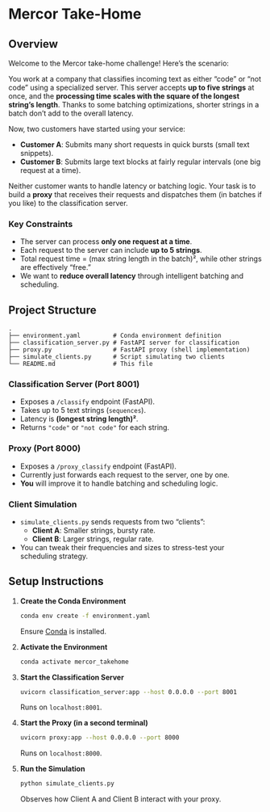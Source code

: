 # Mercor Take-Home

## Overview

Welcome to the Mercor take-home challenge! Here’s the scenario:

You work at a company that classifies incoming text as either “code” or “not code” using a specialized server. This server accepts **up to five strings** at once, and the **processing time scales with the square of the longest string’s length**. Thanks to some batching optimizations, shorter strings in a batch don’t add to the overall latency.

Now, two customers have started using your service:

- **Customer A**: Submits many short requests in quick bursts (small text snippets).
- **Customer B**: Submits large text blocks at fairly regular intervals (one big request at a time).  

Neither customer wants to handle latency or batching logic. Your task is to build a **proxy** that receives their requests and dispatches them (in batches if you like) to the classification server.

### Key Constraints

- The server can process **only one request at a time**.
- Each request to the server can include **up to 5 strings**.
- Total request time = (max string length in the batch)², while other strings are effectively “free.”
- We want to **reduce overall latency** through intelligent batching and scheduling.

## Project Structure

```
.
├── environment.yaml         # Conda environment definition
├── classification_server.py # FastAPI server for classification
├── proxy.py                 # FastAPI proxy (shell implementation)
├── simulate_clients.py      # Script simulating two clients
└── README.md                # This file
```

### Classification Server (Port 8001)
- Exposes a `/classify` endpoint (FastAPI).
- Takes up to 5 text strings (`sequences`).
- Latency is **(longest string length)²**.
- Returns `"code"` or `"not code"` for each string.

### Proxy (Port 8000)
- Exposes a `/proxy_classify` endpoint (FastAPI).
- Currently just forwards each request to the server, one by one.  
- **You** will improve it to handle batching and scheduling logic.

### Client Simulation
- `simulate_clients.py` sends requests from two “clients”:  
  - **Client A**: Smaller strings, bursty rate.  
  - **Client B**: Larger strings, regular rate.  
- You can tweak their frequencies and sizes to stress-test your scheduling strategy.

## Setup Instructions

1. **Create the Conda Environment**
   ```bash
   conda env create -f environment.yaml
   ```
   Ensure [Conda](https://docs.conda.io/en/latest/) is installed.

2. **Activate the Environment**
   ```bash
   conda activate mercor_takehome
   ```

3. **Start the Classification Server**
   ```bash
   uvicorn classification_server:app --host 0.0.0.0 --port 8001
   ```
   Runs on `localhost:8001`.

4. **Start the Proxy (in a second terminal)**
   ```bash
   uvicorn proxy:app --host 0.0.0.0 --port 8000
   ```
   Runs on `localhost:8000`.

5. **Run the Simulation**
   ```bash
   python simulate_clients.py
   ```
   Observes how Client A and Client B interact with your proxy.
